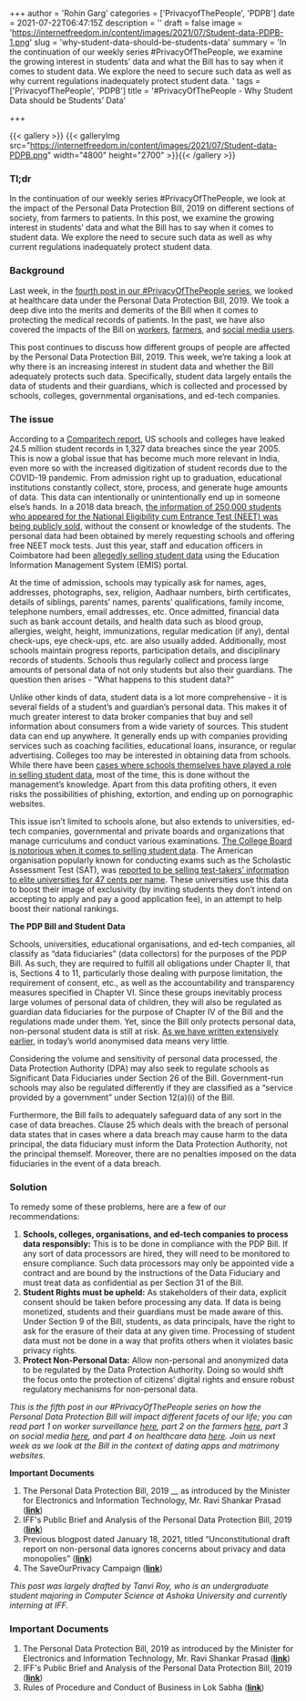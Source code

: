+++
author = 'Rohin Garg'
categories = ['PrivacyofThePeople', 'PDPB']
date = 2021-07-22T06:47:15Z
description = ''
draft = false
image = 'https://internetfreedom.in/content/images/2021/07/Student-data-PDPB-1.png'
slug = 'why-student-data-should-be-students-data'
summary = 'In the continuation of our weekly series #PrivacyOfThePeople, we examine the growing interest in students’ data and what the Bill has to say when it comes to student data. We explore the need to secure such data as well as why current regulations inadequately protect student data. '
tags = ['PrivacyofThePeople', 'PDPB']
title = '#PrivacyOfThePeople - Why Student Data should be Students’ Data'

+++


{{< gallery >}}
{{< galleryImg  src="https://internetfreedom.in/content/images/2021/07/Student-data-PDPB.png" width="4800" height="2700" >}}{{< /gallery >}}

>>>> <form><script src="https://checkout.razorpay.com/v1/payment-button.js" data-payment_button_id="pl_HLkgeWGQLMuddp" async> </script> </form>

### **Tl;dr**

In the continuation of our weekly series  #PrivacyOfThePeople, we look at the impact of the Personal Data Protection Bill, 2019 on different sections of society, from farmers to patients. In this post, we examine the growing interest in students’ data and what the Bill has to say when it comes to student data. We explore the need to secure such data as well as why current regulations inadequately protect student data.

### **Background**

Last week, in the [fourth post in our #PrivacyOfThePeople series](https://internetfreedom.in/will-indias-healthcare-data-be-protected-privacy-of-the-people/), we looked at healthcare data under the Personal Data Protection Bill, 2019. We took a deep dive into the merits and demerits of the Bill when it comes to protecting the medical records of patients. In the past, we have also covered the impacts of the Bill on [workers](https://internetfreedom.in/privacyofthepeople-asha-workers-and-employee-surveillance/), [farmers](https://internetfreedom.in/privacy-of-the-people-agristack-and-farmer-issues/), and [social media users](https://internetfreedom.in/privacyofthepeople-social-media-users/).

This post continues to discuss how different groups of people are affected by the Personal Data Protection Bill, 2019. This week, we’re taking a look at why there is an increasing interest in student data and whether the Bill adequately protects such data. Specifically, student data largely entails the data of students and their guardians, which is collected and processed by schools, colleges, governmental organisations, and ed-tech companies.

### **The issue**

According to a [Comparitech report](https://www.comparitech.com/blog/vpn-privacy/us-schools-data-breaches/), US schools and colleges have leaked 24.5 million student records in 1,327 data breaches since the year 2005. This is now a global issue that has become much more relevant in India, even more so with the increased digitization of student records due to the COVID-19 pandemic. From admission right up to graduation, educational institutions constantly collect, store, process, and generate huge amounts of data. This data can intentionally or unintentionally end up in someone else’s hands. In a 2018 data breach, [the information of 250,000 students who appeared for the National Eligibility cum Entrance Test (NEET) was being publicly sold](https://www.business-standard.com/article/education/data-of-250-000-neet-students-being-sold-online-118071800828_1.html), without the consent or knowledge of the students. The personal data had been obtained by merely requesting schools and offering free NEET mock tests. Just this year, staff and education officers in Coimbatore had been [allegedly selling student data](https://www.newindianexpress.com/states/tamil-nadu/2021/jul/12/tamil-nadu-school-education-department-officials-selling-students-data-2328770.html) using the Education Information Management System (EMIS) portal.

At the time of admission, schools may typically ask for names, ages, addresses, photographs, sex, religion, Aadhaar numbers, birth certificates, details of siblings, parents’ names, parents’ qualifications, family income, telephone numbers, email addresses, etc. Once admitted, financial data such as bank account details, and health data such as blood group, allergies, weight, height, immunizations, regular medication (if any), dental check-ups, eye check-ups, etc. are also usually added. Additionally, most schools maintain progress reports, participation details, and disciplinary records of students. Schools thus regularly collect and process large amounts of personal data of not only students but also their guardians. The question then arises - “What happens to this student data?”

Unlike other kinds of data, student data is a lot more comprehensive - it is several fields of a student’s and guardian’s personal data. This makes it of much greater interest to data broker companies that buy and sell information about consumers from a wide variety of sources. This student data can end up anywhere. It generally ends up with companies providing services such as coaching facilities, educational loans, insurance, or regular advertising. Colleges too may be interested in obtaining data from schools. While there have been [cases where schools themselves have played a role in selling student data](https://www.forbes.com/sites/jordanshapiro/2014/01/24/your-kids-school-may-have-the-right-to-sell-student-data/?sh=33af352a68b5), most of the time, this is done without the management’s knowledge. Apart from this data profiting others, it even risks the possibilities of phishing, extortion, and ending up on pornographic websites.

This issue isn’t limited to schools alone, but also extends to universities, ed-tech companies, governmental and private boards and organizations that manage curriculums and conduct various examinations. [The College Board is notorious when it comes to selling student data](https://www.consumerreports.org/colleges-universities/college-board-is-sharing-student-data-once-again/). The American organisation popularly known for conducting exams such as the Scholastic Assessment Test (SAT), was [reported to be selling test-takers’ information to elite universities for 47 cents per name](https://www.wsj.com/articles/for-sale-sat-takers-names-colleges-buy-student-data-and-boost-exclusivity-11572976621). These universities use this data to boost their image of exclusivity (by inviting students they don’t intend on accepting to apply and pay a good application fee), in an attempt to help boost their national rankings.

**The PDP Bill and Student Data**

Schools, universities, educational organisations, and ed-tech companies, all classify as “data fiduciaries” (data collectors) for the purposes of the PDP Bill. As such, they are required to fulfill all obligations under Chapter II, that is, Sections 4 to 11, particularly those dealing with purpose limitation, the requirement of consent, etc., as well as the accountability and transparency measures specified in Chapter VI. Since these groups inevitably process large volumes of personal data of children, they will also be regulated as guardian data fiduciaries for the purpose of Chapter IV of the Bill and the regulations made under them. Yet, since the Bill only protects personal data, non-personal student data is still at risk. [As we have written extensively earlier](https://internetfreedom.in/unconstitutional-draft-report-on-non-personal-data-ignores-concerns-about-privacy-and-data-monopolies/), in today’s world anonymised data means very little.

Considering the volume and sensitivity of personal data processed, the Data Protection Authority (DPA) may also seek to regulate schools as Significant Data Fiduciaries under Section 26 of the Bill. Government-run schools may also be regulated differently if they are classified as a “service provided by a government” under Section 12(a)(i) of the Bill.

Furthermore, the Bill fails to adequately safeguard data of any sort in the case of data breaches. Clause 25 which deals with the breach of personal data states that in cases where a data breach may cause harm to the data principal, the data fiduciary must inform the Data Protection Authority, not the principal themself. Moreover, there are no penalties imposed on the data fiduciaries in the event of a data breach.

### **Solution**

To remedy some of these problems, here are a few of our recommendations:

1. **Schools, colleges, organisations, and ed-tech companies to process data responsibly:** This is to be done in compliance with the PDP Bill. If any sort of data processors are hired, they will need to be monitored to ensure compliance. Such data processors may only be appointed vide a contract and are bound by the instructions of the Data Fiduciary and must treat data as confidential as per Section 31 of the Bill.
2. **Student Rights must be upheld:** As stakeholders of their data, explicit consent should be taken before processing any data. If data is being monetized, students and their guardians must be made aware of this. Under Section 9 of the Bill, students, as data principals, have the right to ask for the erasure of their data at any given time. Processing of student data must not be done in a way that profits others when it violates basic privacy rights.
3. **Protect Non-Personal Data:** Allow non-personal and anonymized data to be regulated by the Data Protection Authority. Doing so would shift the focus onto the protection of citizens’ digital rights and ensure robust regulatory mechanisms for non-personal data.

_This is the fifth post in our #PrivacyOfThePeople series on how the Personal Data Protection Bill will impact different facets of our life; you can read part 1 on worker surveillance_ [_here_](https://internetfreedom.in/privacyofthepeople-asha-workers-and-employee-surveillance/)_, part 2 on the farmers_ [_here_](https://internetfreedom.in/privacy-of-the-people-agristack-and-farmer-issues/)_, part 3 on social media_ [_here_](https://internetfreedom.in/privacyofthepeople-social-media-users/)_, and part 4 on healthcare data_ [_here_](https://internetfreedom.in/will-indias-healthcare-data-be-protected-privacy-of-the-people/)_. Join us next week as we look at the Bill in the context of dating apps and matrimony websites._

**Important Documents**

1. The Personal Data Protection Bill, 2019 __ as introduced by the Minister for Electronics and Information Technology, Mr. Ravi Shankar Prasad ([**link**](http://164.100.47.4/BillsTexts/LSBillTexts/Asintroduced/373_2019_LS_Eng.pdf))
2. IFF's Public Brief and Analysis of the Personal Data Protection Bill, 2019 ([**link**](https://saveourprivacy.in/media/all/Brief-PDP-Bill-25.12.2020.pdf))
3. Previous blogpost dated January 18, 2021, titled “Unconstitutional draft report on non-personal data ignores concerns about privacy and data monopolies” ([**link**](https://internetfreedom.in/unconstitutional-draft-report-on-non-personal-data-ignores-concerns-about-privacy-and-data-monopolies/))
4. The SaveOurPrivacy Campaign ([**link**](https://saveourprivacy.in/))

_This post was largely drafted by Tanvi Roy, who is an undergraduate student majoring in Computer Science at Ashoka University and currently interning at IFF._

### **Important Documents**

1. The Personal Data Protection Bill, 2019 as introduced by the Minister for Electronics and Information Technology, Mr. Ravi Shankar Prasad (**[link](http://164.100.47.4/BillsTexts/LSBillTexts/Asintroduced/373_2019_LS_Eng.pdf)**)
2. IFF's Public Brief and Analysis of the Personal Data Protection Bill, 2019 (**[link](https://saveourprivacy.in/media/all/Brief-PDP-Bill-25.12.2020.pdf)**)
3. Rules of Procedure and Conduct of Business in Lok Sabha (**[link](http://loksabhaph.nic.in/rules/rules.pdf)**)

> > > <form><script src="https://cdn.razorpay.com/static/widget/subscription-button.js" data-subscription_button_id="pl_HLk5qU1K35hmPH" data-button_theme="brand-color" async> </script> </form>









